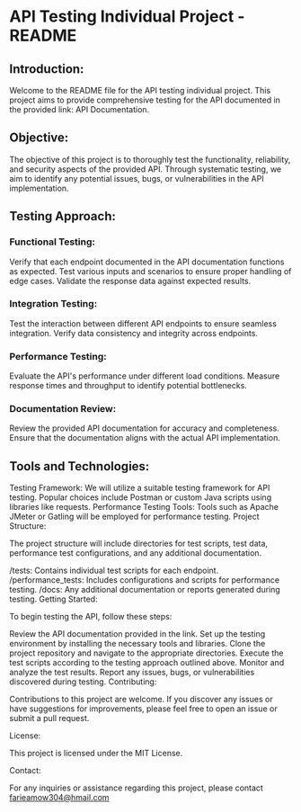 # API Testing Individual Project - README

## Introduction:

Welcome to the README file for the API testing individual project. This project aims to provide comprehensive testing for the API documented in the provided link: API Documentation.

## Objective:

The objective of this project is to thoroughly test the functionality, reliability, and security aspects of the provided API. Through systematic testing, we aim to identify any potential issues, bugs, or vulnerabilities in the API implementation.

## Testing Approach:

### Functional Testing:
Verify that each endpoint documented in the API documentation functions as expected.
Test various inputs and scenarios to ensure proper handling of edge cases.
Validate the response data against expected results.

### Integration Testing:
Test the interaction between different API endpoints to ensure seamless integration.
Verify data consistency and integrity across endpoints.

### Performance Testing:
Evaluate the API's performance under different load conditions.
Measure response times and throughput to identify potential bottlenecks.

### Documentation Review:
Review the provided API documentation for accuracy and completeness.
Ensure that the documentation aligns with the actual API implementation.

## Tools and Technologies:

Testing Framework: We will utilize a suitable testing framework for API testing. Popular choices include Postman or custom Java scripts using libraries like requests.
Performance Testing Tools: Tools such as Apache JMeter or Gatling will be employed for performance testing.
Project Structure:

The project structure will include directories for test scripts, test data, performance test configurations, and any additional documentation.

/tests: Contains individual test scripts for each endpoint.
/performance_tests: Includes configurations and scripts for performance testing.
/docs: Any additional documentation or reports generated during testing.
Getting Started:

To begin testing the API, follow these steps:

Review the API documentation provided in the link.
Set up the testing environment by installing the necessary tools and libraries.
Clone the project repository and navigate to the appropriate directories.
Execute the test scripts according to the testing approach outlined above.
Monitor and analyze the test results.
Report any issues, bugs, or vulnerabilities discovered during testing.
Contributing:

Contributions to this project are welcome. If you discover any issues or have suggestions for improvements, please feel free to open an issue or submit a pull request.

License:

This project is licensed under the MIT License.

Contact:

For any inquiries or assistance regarding this project, please contact farieamow304@hmail.com


